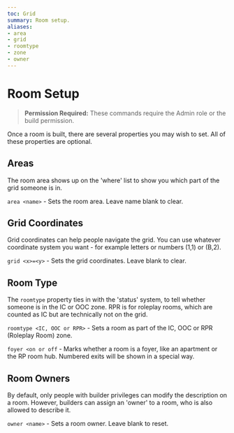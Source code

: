 ```yaml
---
toc: Grid
summary: Room setup.
aliases:
- area
- grid
- roomtype
- zone
- owner
---
```

# Room Setup

> **Permission Required:** These commands require the Admin role or the build permission.

Once a room is built, there are several properties you may wish to set.  All of these properties are optional.

## Areas

The room area shows up on the 'where' list to show you which part of the grid someone is in.

`area <name>` - Sets the room area.  Leave name blank to clear.

## Grid Coordinates

Grid coordinates can help people navigate the grid.  You can use whatever coordinate system you want - for example letters or numbers (1,1) or (B,2).

`grid <x>=<y>` - Sets the grid coordinates.  Leave blank to clear.

## Room Type

The `roomtype` property ties in with the 'status' system, to tell whether someone is in the IC or OOC zone.  RPR is for roleplay rooms, which are counted as IC but are technically not on the grid.

`roomtype <IC, OOC or RPR>` - Sets a room as part of the IC, OOC or RPR (Roleplay Room) zone.


`foyer <on or off` - Marks whether a room is a foyer, like an apartment or the
        RP room hub.  Numbered exits will be shown in a special way.

## Room Owners

By default, only people with builder privileges can modify the description on a room.  However, builders can assign an 'owner' to a room, who is also allowed to describe it.

`owner <name>` - Sets a room owner.  Leave blank to reset.